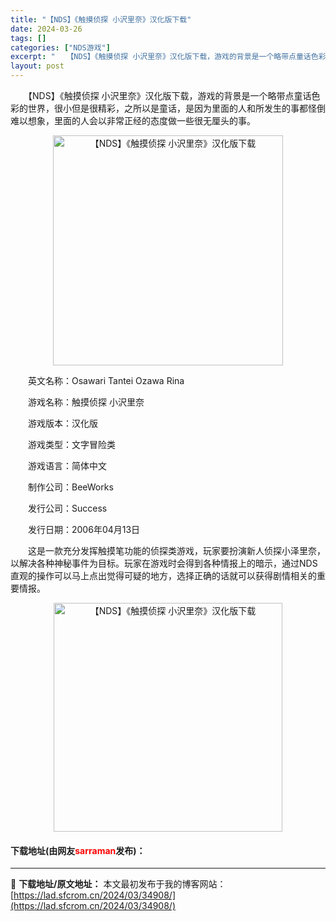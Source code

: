 ```yaml
---
title: "【NDS】《触摸侦探 小沢里奈》汉化版下载"
date: 2024-03-26
tags: []
categories: ["NDS游戏"]
excerpt: "　　【NDS】《触摸侦探 小沢里奈》汉化版下载，游戏的背景是一个略带点童话色彩的世界，很小但是很精彩，之所以是童话，是因为里面的人和所发生的事都怪倒难以想象，里面的人会以非常正经的态度做一些很无厘头的事。 　　英文名称：Osawari Tantei Ozawa Rina 　　游戏名称：触摸侦探 小沢&hellip;"
layout: post
---
```


 <p>　　【NDS】《触摸侦探 小沢里奈》汉化版下载，游戏的背景是一个略带点童话色彩的世界，很小但是很精彩，之所以是童话，是因为里面的人和所发生的事都怪倒难以想象，里面的人会以非常正经的态度做一些很无厘头的事。</p> <p align="center"><img align="" border="0" src="https://lad.sfcrom.cn/wp-content/uploads/2024/03/20240326_66022a02a6ec5.png" width="368" alt="【NDS】《触摸侦探 小沢里奈》汉化版下载" /></p> <p>　　英文名称：Osawari Tantei Ozawa Rina</p> <p>　　游戏名称：触摸侦探 小沢里奈</p> <p>　　游戏版本：汉化版</p> <p>　　游戏类型：文字冒险类</p> <p>　　游戏语言：简体中文</p> <p>　　制作公司：BeeWorks</p> <p>　　发行公司：Success</p> <p>　　发行日期：2006年04月13日</p> <p>　　这是一款充分发挥触摸笔功能的侦探类游戏，玩家要扮演新人侦探小泽里奈，以解决各种神秘事件为目标。玩家在游戏时会得到各种情报上的暗示，通过NDS直观的操作可以马上点出觉得可疑的地方，选择正确的话就可以获得剧情相关的重要情报。</p> <p align="center"><img align="" border="0" src="https://lad.sfcrom.cn/wp-content/uploads/2024/03/20240326_66022a032015e.png" width="366" alt="【NDS】《触摸侦探 小沢里奈》汉化版下载" /></p> <p><h4>下载地址(由网友<font color="red">sarraman</font>发布)：</h4></p> 

---
📖 **下载地址/原文地址：** 本文最初发布于我的博客网站：[https://lad.sfcrom.cn/2024/03/34908/](https://lad.sfcrom.cn/2024/03/34908/)
